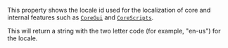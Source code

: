 This property shows the locale id used for the localization of core and
internal features such as [`CoreGui`](https://create.roblox.com/docs/reference/engine/classes/CoreGui) and
[`CoreScripts`](https://create.roblox.com/docs/reference/engine/classes/CoreScript).

This will return a string with the two letter code (for example, "en-us")
for the locale.
